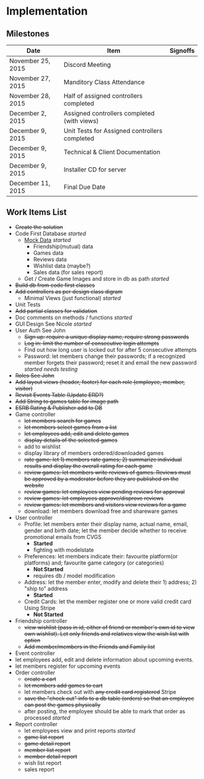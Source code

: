 # Implementation

## Milestones

Date | Item | Signoffs
---- | ---- | --------
November 25, 2015 | Discord Meeting
November 27, 2015 | Manditory Class Attendance
November 28, 2015 | Half of assigned controllers completed
December 2, 2015  | Assigned controllers completed (with views) 
December 9, 2015  | Unit Tests for Assigned controllers completed
December 9, 2015  | Technical & Client Documentation
December 9, 2015  | Installer CD for server
December 11, 2015 | Final Due Date

## Work Items List
- ~~Create the solution~~
- Code First Database *started*
  - [Mock Data](http://www.generatedata.com/) *started*
    - Friendship(mutual) data
    - Games data
    - Reviews data
    - Wishlist data (maybe?)
    - Sales data (for sales report)
  - Get / Create Game Images and store in db as path *started*
- ~~Build db from code first classes~~
- ~~Add controllers as per design class digram~~
  - Minimal Views (just functional) *started*
- Unit Tests
- ~~Add partial classes for validation~~
- Doc comments on methods / functions *started*
- GUI Design See Nicole *started*
- User Auth See John
  - ~~Sign up: require a unique display name, require strong passwords~~
  - ~~Log in: limit the number of consecutive login attempts~~
  - Find out how long user is locked out for after 5 consecutive attempts
  - Password: let members change their passwords; if a recognized member forgets their password; reset it and email the new password *started needs testing*
- ~~Roles See John~~
- ~~Add layout views (header, footer) for each role (employee, member, visitor)~~
- ~~Revisit Events Table (Update ERD?)~~
- ~~Add String to games table for image path~~
- ~~ESRB Rating & Publisher add to DB~~
- Game controller
  - ~~let members search for games~~
  - ~~let members select games from a list~~
  - ~~let employees add, edit and delete games~~
  - ~~display details of the selected games~~
  - add to wishlist
  - display library of members ordered/downloaded games
  - ~~rate game: let 1) members rate games; 2) summarize individual results and display the overall rating for each game~~
  - ~~review games: let members write reviews of games.  Reviews must be approved by a moderator before they are published on the website~~
  - ~~review games: let employees view pending reviews for approval~~
  - ~~review games: let employees approve/disprove reviews~~
  - ~~review games: let members and visitors view reviews for a game~~
  - download: let members download free and shareware games
- User controller
  - Profile: let members enter their display name, actual name, email, gender and birth date; let the member decide whether to receive promotional emails from CVGS
    - **Started** 
    - fighting with modelstate
  - Preferences: let members indicate their: favourite platform(or platforms) and; favourite game category (or categories)
    - **Not Started**
    - requires db / model modification 
  - Address: let the member enter, modify and delete their 1) address; 2) "ship to" address
    - **Started** 
  - Credit Cards: let the member register one or more valid credit card Using Stripe
    - **Not Started**
- Friendship controller
  - ~~view wishlist (pass in id, either of friend or member's own id to view own wishlist).  Let only friends and relatives view the wish list with option~~
  - ~~Add member/members in the Friends and Family list~~
- Event controller
 - let employees add, edit and delete information about upcoming events.
 - let members register for upcoming events
- Order controller
  - ~~create a cart~~ 
  - ~~let members add games to cart~~
  - let members check out with ~~any credit card registered~~ Stripe
  - ~~save the "check out" info to a db table (orders) so that an employee can post the games physically~~
  - after posting, the employee should be able to mark that order as processed *started*
- Report controller
  - let employees view and print reports *started*
  - ~~game list report~~ 
  - ~~game detail report~~
  - ~~member list report~~
  - ~~member detail report~~
  - wish list report
  - sales report

